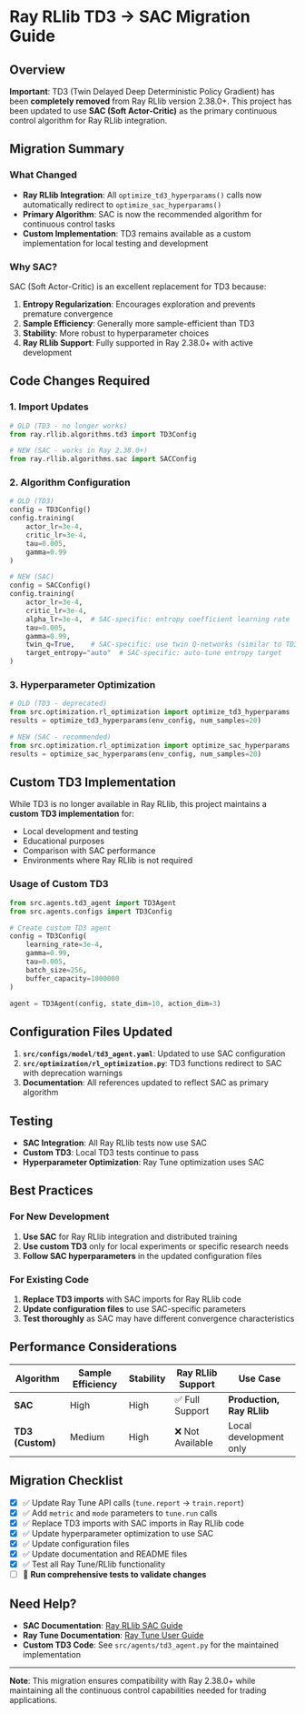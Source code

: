# Ray RLlib TD3 → SAC Migration Guide

## Overview

**Important**: TD3 (Twin Delayed Deep Deterministic Policy Gradient) has been **completely removed** from Ray RLlib version 2.38.0+. This project has been updated to use **SAC (Soft Actor-Critic)** as the primary continuous control algorithm for Ray RLlib integration.

## Migration Summary

### What Changed

- **Ray RLlib Integration**: All `optimize_td3_hyperparams()` calls now automatically redirect to `optimize_sac_hyperparams()`
- **Primary Algorithm**: SAC is now the recommended algorithm for continuous control tasks
- **Custom Implementation**: TD3 remains available as a custom implementation for local testing and development

### Why SAC?

SAC (Soft Actor-Critic) is an excellent replacement for TD3 because:

1. **Entropy Regularization**: Encourages exploration and prevents premature convergence
2. **Sample Efficiency**: Generally more sample-efficient than TD3
3. **Stability**: More robust to hyperparameter choices
4. **Ray RLlib Support**: Fully supported in Ray 2.38.0+ with active development

## Code Changes Required

### 1. Import Updates

```python
# OLD (TD3 - no longer works)
from ray.rllib.algorithms.td3 import TD3Config

# NEW (SAC - works in Ray 2.38.0+)
from ray.rllib.algorithms.sac import SACConfig
```

### 2. Algorithm Configuration

```python
# OLD (TD3)
config = TD3Config()
config.training(
    actor_lr=3e-4,
    critic_lr=3e-4,
    tau=0.005,
    gamma=0.99
)

# NEW (SAC)
config = SACConfig()
config.training(
    actor_lr=3e-4,
    critic_lr=3e-4,
    alpha_lr=3e-4,  # SAC-specific: entropy coefficient learning rate
    tau=0.005,
    gamma=0.99,
    twin_q=True,    # SAC-specific: use twin Q-networks (similar to TD3)
    target_entropy="auto"  # SAC-specific: auto-tune entropy target
)
```

### 3. Hyperparameter Optimization

```python
# OLD (TD3 - deprecated)
from src.optimization.rl_optimization import optimize_td3_hyperparams
results = optimize_td3_hyperparams(env_config, num_samples=20)

# NEW (SAC - recommended)
from src.optimization.rl_optimization import optimize_sac_hyperparams
results = optimize_sac_hyperparams(env_config, num_samples=20)
```

## Custom TD3 Implementation

While TD3 is no longer available in Ray RLlib, this project maintains a **custom TD3 implementation** for:

- Local development and testing
- Educational purposes
- Comparison with SAC performance
- Environments where Ray RLlib is not required

### Usage of Custom TD3

```python
from src.agents.td3_agent import TD3Agent
from src.agents.configs import TD3Config

# Create custom TD3 agent
config = TD3Config(
    learning_rate=3e-4,
    gamma=0.99,
    tau=0.005,
    batch_size=256,
    buffer_capacity=1000000
)

agent = TD3Agent(config, state_dim=10, action_dim=3)
```

## Configuration Files Updated

1. **`src/configs/model/td3_agent.yaml`**: Updated to use SAC configuration
2. **`src/optimization/rl_optimization.py`**: TD3 functions redirect to SAC with deprecation warnings
3. **Documentation**: All references updated to reflect SAC as primary algorithm

## Testing

- **SAC Integration**: All Ray RLlib tests now use SAC
- **Custom TD3**: Local TD3 tests continue to pass
- **Hyperparameter Optimization**: Ray Tune optimization uses SAC

## Best Practices

### For New Development

1. **Use SAC** for Ray RLlib integration and distributed training
2. **Use custom TD3** only for local experiments or specific research needs
3. **Follow SAC hyperparameters** in the updated configuration files

### For Existing Code

1. **Replace TD3 imports** with SAC imports for Ray RLlib code
2. **Update configuration files** to use SAC-specific parameters
3. **Test thoroughly** as SAC may have different convergence characteristics

## Performance Considerations

| Algorithm        | Sample Efficiency | Stability | Ray RLlib Support | Use Case                  |
| ---------------- | ----------------- | --------- | ----------------- | ------------------------- |
| **SAC**          | High              | High      | ✅ Full Support   | **Production, Ray RLlib** |
| **TD3 (Custom)** | Medium            | High      | ❌ Not Available  | Local development only    |

## Migration Checklist

- [x] ✅ Update Ray Tune API calls (`tune.report` → `train.report`)
- [x] ✅ Add `metric` and `mode` parameters to `tune.run` calls
- [x] ✅ Replace TD3 imports with SAC imports in Ray RLlib code
- [x] ✅ Update hyperparameter optimization to use SAC
- [x] ✅ Update configuration files
- [x] ✅ Update documentation and README files
- [x] ✅ Test all Ray Tune/RLlib functionality
- [ ] 🔄 **Run comprehensive tests to validate changes**

## Need Help?

- **SAC Documentation**: [Ray RLlib SAC Guide](https://docs.ray.io/en/latest/rllib/rllib-algorithms.html#sac)
- **Ray Tune Documentation**: [Ray Tune User Guide](https://docs.ray.io/en/latest/tune/index.html)
- **Custom TD3 Code**: See `src/agents/td3_agent.py` for the maintained implementation

---

**Note**: This migration ensures compatibility with Ray 2.38.0+ while maintaining all the continuous control capabilities needed for trading applications.
